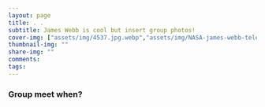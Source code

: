 ```yaml
---
layout: page
title: . .
subtitle: James Webb is cool but insert group photos!
cover-img: ["assets/img/4537.jpg.webp","assets/img/NASA-james-webb-telescope-07.jpg.webp"]
thumbnail-img: ""
share-img: ""
comments:
tags:
---
```



### Group meet when?
  





